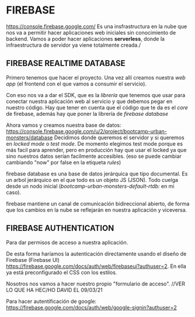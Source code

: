 # FIREBASE
<https://console.firebase.google.com/>
Es una insfrastructura en la nube que nos va a permitir hacer aplicaciones web iniciales sin conocimiento de backend. Vamos a poder hacer aplicaciones **serverless**, donde la infraestructura de servidor ya viene totalmente creada./

## FIREBASE REALTIME DATABASE
Primero tenemos que hacer el proyecto. Una vez allí creamos nuestra *web app* (el frontend con el que vamos a consumir el servicio).

Con eso nos va a dar el SDK, que es la *librería* que tenemos que usar para conectar nuestra aplicación web al servicio y que debemos pegar en nuestro código.
Hay que tener en cuenta que el código que te da es el *core* de firebase, además hay que poner la librería de *firebase database*

Ahora vamos y creamos nuestra base de datos:
<https://console.firebase.google.com/u/2/project/bootcamp-urban-monsters/database>
Decidimos donde queremos el servidor y si queremos en *locked mode* o *test mode*. De momento elegimos test mode porque es más facil para aprender, pero en producción hay que usar el locked ya que sino nuestros datos serían facilmente accesibles. (eso se puede cambiar cambiando "now" por false en la etiqueta *rules*)


firebase database es una base de datos jerárquica que tipo documental. Es un arbol jerárquico en el que todo es un objeto JS (JSON). Todo cuelga desde un nodo inicial (*bootcamp-urban-monsters-default-rtdb:* en mi caso).


firebase mantiene un canal de comunicación bidireccional abierto, de forma que los cambios en la nube se reflejarán en nuestra aplicación y viceversa.

## FIREBASE AUTHENTICATION

Para dar permisos de acceso a nuestra aplicación.

De esta forma haríamos la autenticación directamente usando el diseño de Firebase (Firebase UI) <https://firebase.google.com/docs/auth/web/firebaseui?authuser=2>. En ella ya está preconfigurado el CSS con los estilos.

Nosotros nos vamos a hacer nuestro propio "formulario de acceso".
//VER LO QUE HA HEC/HO DAVID EL 09/03/21

Para hacer autentificación de google: <https://firebase.google.com/docs/auth/web/google-signin?authuser=2>